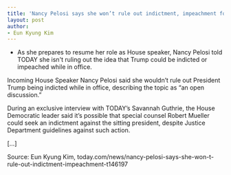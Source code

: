 ```yaml
---
title: 'Nancy Pelosi says she won’t rule out indictment, impeachment for Trump'
layout: post
author:
- Eun Kyung Kim
---
```


- As she prepares to resume her role as House speaker, Nancy Pelosi told TODAY she isn't ruling out the idea that Trump could be indicted or impeached while in office.

Incoming House Speaker Nancy Pelosi said she wouldn’t rule out President Trump being indicted while in office, describing the topic as “an open discussion.”

During an exclusive interview with TODAY’s Savannah Guthrie, the House Democratic leader said it’s possible that special counsel Robert Mueller could seek an indictment against the sitting president, despite Justice Department guidelines against such action.

[…]

Source: Eun Kyung Kim, today.com/news/nancy-pelosi-says-she-won-t-rule-out-indictment-impeachment-t146197
